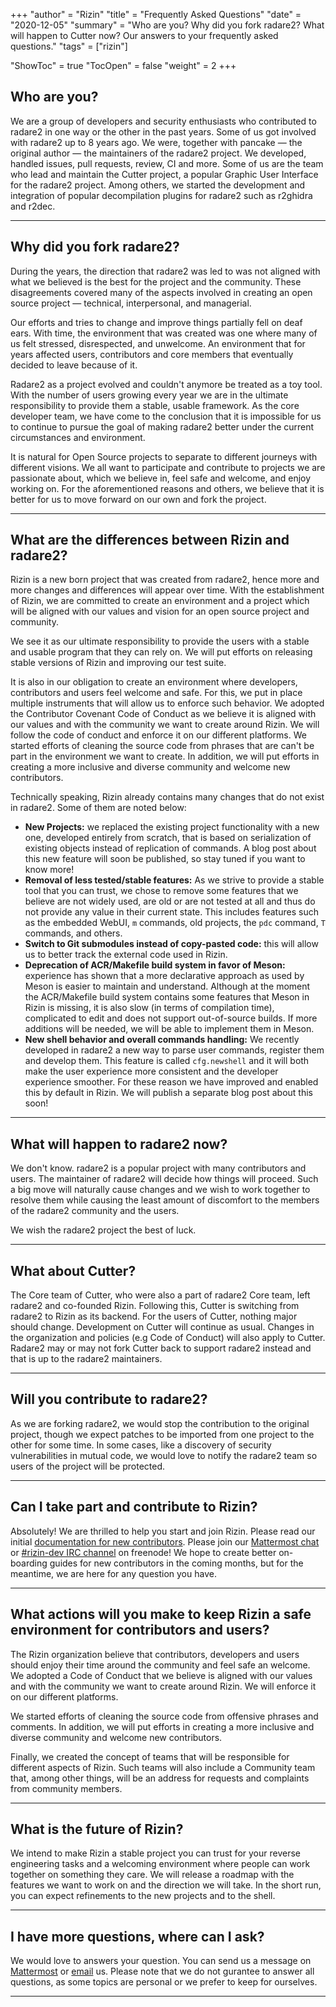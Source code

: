 +++
"author" = "Rizin"
"title" = "Frequently Asked Questions"
"date" = "2020-12-05"
"summary" = "Who are you? Why did you fork radare2? What will happen to Cutter now? Our answers to your frequently asked questions."
"tags" = ["rizin"]

"ShowToc" = true
"TocOpen" = false
"weight" = 2
+++

## Who are you?

We are a group of developers and security enthusiasts who contributed to radare2 in one way or the other in the past years. Some of us got involved with radare2 up to 8 years ago. We were, together with pancake — the original author — the maintainers of the radare2 project. We developed, handled issues, pull requests, review, CI and more. Some of us are the team who lead and maintain the Cutter project, a popular Graphic User Interface for the radare2 project. Among others, we started the development and integration of popular decompilation plugins for radare2 such as r2ghidra and r2dec.

---

## Why did you fork radare2?

During the years, the direction that radare2 was led to was not aligned with what we believed is the best for the project and the community. These disagreements covered many of the aspects involved in creating an open source project — technical, interpersonal, and managerial.

Our efforts and tries to change and improve things partially fell on deaf ears. With time, the environment that was created was one where many of us felt stressed, disrespected, and unwelcome. An environment that for years affected users, contributors and core members that eventually decided to leave because of it.

Radare2 as a project evolved and couldn't anymore be treated as a toy tool. With the number of users growing every year we are in the ultimate responsibility to provide them a stable, usable framework. As the core developer team, we have come to the conclusion that it is impossible for us to continue to pursue the goal of making radare2 better under the current circumstances and environment.

It is natural for Open Source projects to separate to different journeys with different visions. We all want to participate and contribute to projects we are passionate about, which we believe in, feel safe and welcome, and enjoy working on. For the aforementioned reasons and others, we believe that it is better for us to move forward on our own and fork the project.

---

## What are the differences between Rizin and radare2?

Rizin is a new born project that was created from radare2, hence more and more changes and differences will appear over time. With the establishment of Rizin, we are committed to create an environment and a project which will be aligned with our values and vision for an open source project and community.

We see it as our ultimate responsibility to provide the users with a stable and usable program that they can rely on. We will put efforts on releasing stable versions of Rizin and improving our test suite.

It is also in our obligation to create an environment where developers, contributors and users feel welcome and safe. For this, we put in place multiple instruments that will allow us to enforce such behavior. We adopted the Contributor Covenant Code of Conduct as we believe it is aligned with our values and with the community we want to create around Rizin. We will follow the code of conduct and enforce it on our different platforms. We started efforts of cleaning the source code from phrases that are can't be part in the environment we want to create. In addition, we will put efforts in creating a more inclusive and diverse community and welcome new contributors.

Technically speaking, Rizin already contains many changes that do not exist in radare2. Some of them are noted below:

- **New Projects:** we replaced the existing project functionality with a new one, developed entirely from scratch, that is based on serialization of existing objects instead of replication of commands. A blog post about this new feature will soon be published, so stay tuned if you want to know more!
- **Removal of less tested/stable features:** As we strive to provide a stable tool that you can trust, we chose to remove some features that we believe are not widely used, are old or are not tested at all and thus do not provide any value in their current state. This includes features such as the embedded WebUI, `m` commands, old projects, the `pdc` command, `T` commands, and others.
- **Switch to Git submodules instead of copy-pasted code:** this will allow us to better track the external code used in Rizin.
- **Deprecation of ACR/Makefile build system in favor of Meson:** experience has shown that a more declarative approach as used by Meson is easier to maintain and understand. Although at the moment the ACR/Makefile build system contains some features that Meson in Rizin is missing, it is also slow (in terms of compilation time), complicated to edit and does not support out-of-source builds. If more additions will be needed, we will be able to implement them in Meson.
- **New shell behavior and overall commands handling:** We recently developed in radare2 a new way to parse user commands, register them and develop them. This feature is called `cfg.newshell` and it will both make the user experience more consistent and the developer experience smoother. For these reason we have improved and enabled this by default in Rizin. We will publish a separate blog post about this soon!

---

## What will happen to radare2 now?

We don't know. radare2 is a popular project with many contributors and users. The maintainer of radare2 will decide how things will proceed. Such a big move will naturally cause changes and we wish to work together to resolve them while causing the least amount of discomfort to the members of the radare2 community and the users.

We wish the radare2 project the best of luck. 

---

## What about Cutter?

The Core team of Cutter, who were also a part of radare2 Core team, left radare2 and co-founded Rizin. Following this, Cutter is switching from radare2 to Rizin as its backend. For the users of Cutter, nothing major should change. Development on Cutter will continue as usual. Changes in the organization and policies (e.g Code of Conduct) will also apply to Cutter. Radare2 may or may not fork Cutter back to support radare2 instead and that is up to the radare2 maintainers.

---

## Will you contribute to radare2?

As we are forking radare2, we would stop the contribution to the original project, though we expect patches to be imported from one project to the other for some time. In some cases, like a discovery of security vulnerabilities in mutual code, we would love to notify the radare2 team so users of the project will be protected.

---


## Can I take part and contribute to Rizin?

Absolutely! We are thrilled to help you start and join Rizin. Please read our initial [documentation for new contributors](https://github.com/rizinorg/rizin/blob/dev/CONTRIBUTING.md). Please join our [Mattermost chat](im.rizin.re/) or [#rizin-dev IRC channel](https://webchat.freenode.net/?channels=#rizin-dev) on freenode! We hope to create better on-boarding guides for new contributors in the coming months, but for the meantime, we are here for any question you have.

---

## What actions will you make to keep Rizin a safe environment for contributors and users?

The Rizin organization believe that contributors, developers and users should enjoy their time around the community and feel safe an welcome. We adopted a Code of Conduct that we believe is aligned with our values and with the community we want to create around Rizin. We will enforce it on our different platforms.

We started efforts of cleaning the source code from offensive phrases and comments. In addition, we will put efforts in creating a more inclusive and diverse community and welcome new contributors.

Finally, we created the concept of teams that will be responsible for different aspects of Rizin. Such teams will also include a Community team that, among other things, will be an address for requests and complaints from community members. 

---

## What is the future of Rizin?

We intend to make Rizin a stable project you can trust for your reverse engineering tasks and a welcoming environment where people can work together on something they care. We will release a roadmap with the features we want to work on and the direction we will take. In the short run, you can expect refinements to the new projects and to the shell.

---

## I have more questions, where can I ask?

We would love to answers your question. You can send us a message on [Mattermost](https://im.rizin.re) or [email](mailto:core@rizin.re) us. Please note that we do not gurantee to answer all questions, as some topics are personal or we prefer to keep for ourselves.

---

